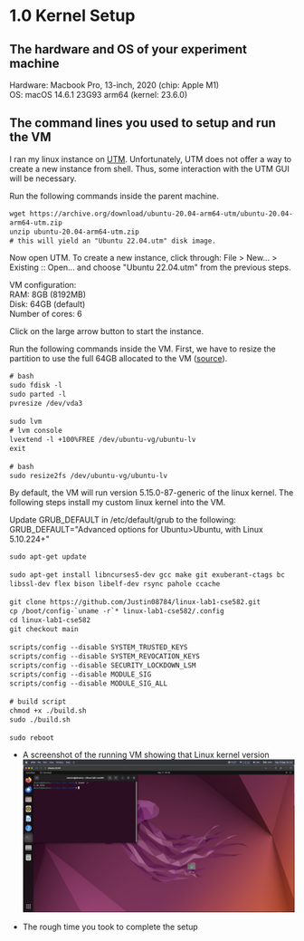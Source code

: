 # 1.0 Kernel Setup
## The hardware and OS of your experiment machine
Hardware: Macbook Pro, 13-inch, 2020 (chip: Apple M1)  
OS: macOS 14.6.1 23G93 arm64 (kernel: 23.6.0)

## The command lines you used to setup and run the VM
I ran my linux instance on [UTM](https://mac.getutm.app/).
Unfortunately, UTM does not offer a way to create a new instance from shell.
Thus, some interaction with the UTM GUI will be necessary.

Run the following commands inside the parent machine.
```console
wget https://archive.org/download/ubuntu-20.04-arm64-utm/ubuntu-20.04-arm64-utm.zip
unzip ubuntu-20.04-arm64-utm.zip
# this will yield an "Ubuntu 22.04.utm" disk image.
```
Now open UTM. To create a new instance, click through: File > New... > Existing :: Open... 
and choose "Ubuntu 22.04.utm" from the previous steps.

VM configuration:  
RAM: 8GB (8192MB)  
Disk: 64GB (default)  
Number of cores: 6  

Click on the large arrow button to start the instance.

Run the following commands inside the VM.
First, we have to resize the partition to use the full 64GB allocated to the VM
([source](https://www.albertyw.com/note/resizing-ubuntu-utm)).
```console
# bash
sudo fdisk -l
sudo parted -l
pvresize /dev/vda3

sudo lvm
# lvm console
lvextend -l +100%FREE /dev/ubuntu-vg/ubuntu-lv
exit

# bash
sudo resize2fs /dev/ubuntu-vg/ubuntu-lv
```

By default, the VM will run version 5.15.0-87-generic of the linux kernel.
The following steps install my custom linux kernel into the VM.

Update GRUB_DEFAULT in /etc/default/grub to the following:
GRUB_DEFAULT="Advanced options for Ubuntu>Ubuntu, with Linux 5.10.224+"

```console
sudo apt-get update

sudo apt-get install libncurses5-dev gcc make git exuberant-ctags bc libssl-dev flex bison libelf-dev rsync pahole ccache

git clone https://github.com/Justin08784/linux-lab1-cse582.git
cp /boot/config-`uname -r`* linux-lab1-cse582/.config
cd linux-lab1-cse582
git checkout main

scripts/config --disable SYSTEM_TRUSTED_KEYS
scripts/config --disable SYSTEM_REVOCATION_KEYS
scripts/config --disable SECURITY_LOCKDOWN_LSM
scripts/config --disable MODULE_SIG
scripts/config --disable MODULE_SIG_ALL

# build script
chmod +x ./build.sh
sudo ./build.sh

sudo reboot
```

- A screenshot of the running VM showing that Linux kernel version
![alt text](./data/linux.png "VM running custom linux")

- The rough time you took to complete the setup



